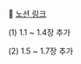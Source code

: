 🔗 [노션 링크](https://artistic-roadrunner-94f.notion.site/1-6aeb533740fb4dc7a78ced7e35086512?pvs=4)

(1) 1.1 ~ 1.4장 추가

(2) 1.5 ~ 1.7장 추가
